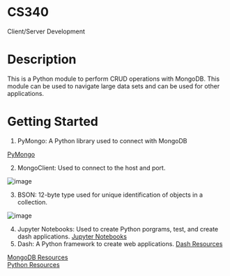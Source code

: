 # CS340
Client/Server Development

# Description
This is a Python module to perform CRUD operations with MongoDB. This module can be used to navigate large data sets and can be used for other applications.

# Getting Started
1)	PyMongo: A Python library used to connect with MongoDB
   
[PyMongo]( https://pymongo.readthedocs.io/en/stable/tutorial.html)   


2)	MongoClient: Used to connect to the host and port.

 ![image](https://github.com/user-attachments/assets/c3fc50a6-52b2-4558-bdcc-2bcd7bc792ff)   
 
3)	BSON: 12-byte type used for unique identification of objects in a collection.
   
![image](https://github.com/user-attachments/assets/a5fb064e-8694-4451-b875-133c2b05d903)    

4) Jupyter Notebooks: Used to create Python porgrams, test, and create dash applications.
 [Jupyter Notebooks](https://jupyter.org/)
5) Dash: A Python framework to create web applications.
   [Dash Resources](https://dash.plotly.com)
   


[MongoDB Resources](https://www.mongodb.com/docs/manual/introduction/)   
[Python Resources](https://www.python.org/)
